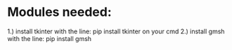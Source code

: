 # Modules needed:
1.) install tkinter with the line: pip install tkinter on your cmd
2.) install gmsh with the line: pip install gmsh
